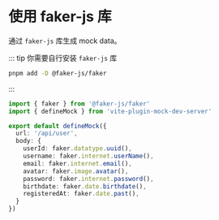 # 使用 faker-js 库

通过 `faker-js` 库生成 mock data。

::: tip
你需要自行安装 `faker-js` 库

```sh
pnpm add -D @faker-js/faker
```

:::

```ts
import { faker } from '@faker-js/faker'
import { defineMock } from 'vite-plugin-mock-dev-server'

export default defineMock({
  url: '/api/user',
  body: {
    userId: faker.datatype.uuid(),
    username: faker.internet.userName(),
    email: faker.internet.email(),
    avatar: faker.image.avatar(),
    password: faker.internet.password(),
    birthdate: faker.date.birthdate(),
    registeredAt: faker.date.past(),
  }
})
```
